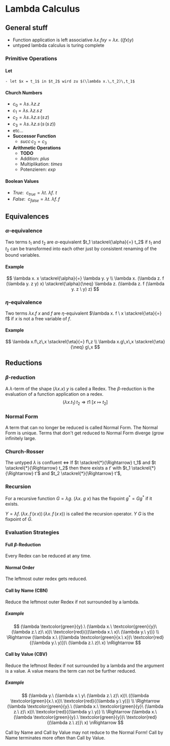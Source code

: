 # Lambda Calculus

## General stuff
- Function application is left associative $\lambda x. f x y = \lambda x.\ ((f x) y)$
- untyped lambda calculus is turing complete

### Primitive Operations
#### Let
    - let $x = t_1$ in $t_2$ wird zu $(\lambda x.\,t_2)\,t_1$
#### Church Numbers
- $c_0 = \lambda s.\,\lambda z.z$
- $c_1 = \lambda s.\,\lambda z.s\,z$
- $c_2 = \lambda s.\,\lambda z.s\,(s\,z)$
- $c_3 = \lambda s.\,\lambda z.s\,(s\,(s\,z))$
- etc...
- **Successor Function**
    - $succ\,c_2=c_3$
- **Arithmetic Operations**
    - **TODO**
    - Addition: $plus$
    - Multiplikation: $times$
    - Potenzieren: $exp$
#### Boolean Values
- $True$: $\ c_{true} = \lambda t.\ \lambda f.\ t$
- $False$: $\ c_{false} = \lambda t.\ \lambda f.\,f$

## Equivalences
### $\alpha$-equivalence
Two terms $t_1$ and $t_2$ are $\alpha$-equivalent $t_1 \stackrel{\alpha}{=} t_2$ if $t_1$ and $t_2$ can be transformed into each other just by consistent renaming of the bound variables.
#### Example
$$
\lambda x. x \stackrel{\alpha}{=} \lambda y. y \\
\lambda x. (\lambda z. f (\lambda y. z y) x) \stackrel{\alpha}{\neq} \lambda z. (\lambda z. f (\lambda y. z \ y) z)
$$

### $\eta$-equivalence
Two terms $\lambda x. f \ x$ and $f$ are $\eta$-equivalent $\lambda x. f \ x \stackrel{\eta}{=} f$
if $x$ is not a free variable of $f$.

#### Example
$$
\lambda x.f\,z\,x \stackrel{\eta}{=} f\,z \\
\lambda x.g\,x\,x \stackrel{\eta}{\neq} g\,x
$$

## Reductions

### $\beta$-reduction
A $\lambda$-term of the shape $(\lambda x. x)\ y$ is called a Redex. The $\beta$-reduction is the
evaluation of a function application on a redex.
$$
(\lambda x. t_1)\,t_2 \Rightarrow t1\ [x \mapsto t_2]
$$

### Normal Form
A term that can no longer be reduced is called Normal Form. The Normal Form is unique. Terms that
don't get reduced to Normal Form diverge (grow infinitely large.

### Church-Rosser
The untyped $\lambda$ is confluent $\Leftrightarrow$ If $t \stackrel{*}{\Rightarrow} t_1$ and $t \stackrel{*}{\Rightarrow} t_2$ then there exists a $t'$ with $t_1 \stackrel{*}{\Rightarrow} t'$ and $t_2 \stackrel{*}{\Rightarrow} t'$,

### Recursion
For a recursive function $G = \lambda g.\ (\lambda x .\ g\ x)$ has the fixpoint $g^{*} = G g^{*}$ if it exists.

$Y = \lambda f.\,(\lambda x.\,f\,(x\,x))\,(\lambda x.\,f\,(x\,x))$ is called the recursion operator.
$Y\ G$ is the fixpoint of $G$.

### Evaluation Strategies
#### Full $\beta$-Reduction
Every Redex can be reduced at any time.
#### Normal Order
The leftmost outer redex gets reduced.
#### Call by Name (CBN)
Reduce the leftmost outer Redex if not surrounded by a lambda.
##### Example
$$
(\lambda \textcolor{green}{y}.\ (\lambda x.\ \textcolor{green}{y}\ (\lambda z.\ z)\ x))\ \textcolor{red}{((\lambda x.\ x)\ (\lambda y.\ y))} \\
\Rightarrow (\lambda x.\ ((\lambda \textcolor{green}{x.\ x})\ \textcolor{red}{(\lambda y.\ y)})\ (\lambda z.\ z)\ x) \nRightarrow
$$

#### Call by Value (CBV)
Reduce the leftmost Redex if not surrounded by a lambda and the argument is a value. A value means
the term can not be further reduced.
##### Example
$$
(\lambda y.\ (\lambda x.\ y\ (\lambda z.\ z)\ x))\ ((\lambda \textcolor{green}{x.\ x})\ \textcolor{red}{(\lambda y.\ y)}) \\
\Rightarrow (\lambda \textcolor{green}{y}.\ (\lambda x.\ \textcolor{green}{y}\ (\lambda z.\ z)\ x))\ \textcolor{red}{(\lambda y.\ y)} \\
\Rightarrow (\lambda x.\ (\lambda \textcolor{green}{y}.\ \textcolor{green}{y})\ \textcolor{red}{(\lambda z.\ z)}\ x) \nRightarrow
$$

Call by Name and Call by Value may not reduce to the Normal Form! Call by Name terminates more often than Call by Value.
